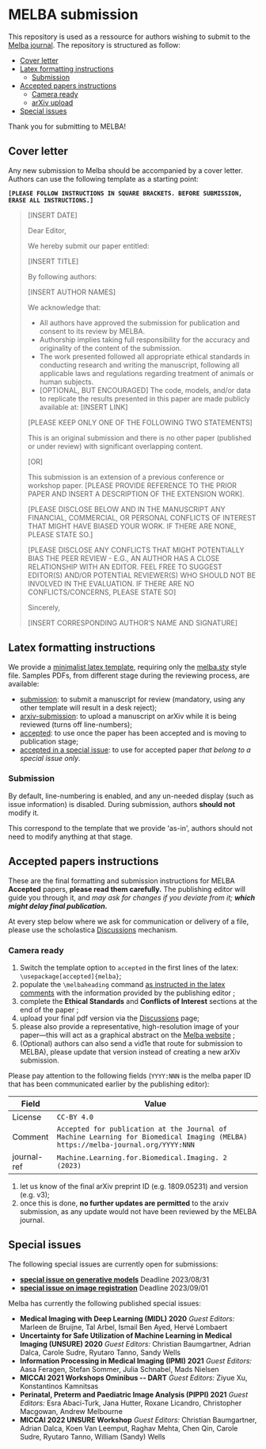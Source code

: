 # MELBA submission

This repository is used as a ressource for authors wishing to submit to the [Melba journal](https://www.melba-journal.org). The repository is structured as follow:
* [Cover letter](#cover-letter)
* [Latex formatting instructions](#latex-formatting-instructions)
    * [Submission](#submission)
* [Accepted papers instructions](#accepted-papers-instructions)
    * [Camera ready](#camera-ready)
    * [arXiv upload](#arxiv-upload)
* [Special issues](#special-issues)

Thank you for submitting to MELBA!

## Cover letter
Any new submission to Melba should be accompanied by a cover letter. Authors can use the following template as a starting point:

**`[PLEASE FOLLOW INSTRUCTIONS IN SQUARE BRACKETS. BEFORE SUBMISSION, ERASE ALL INSTRUCTIONS.]`**

>
> [INSERT DATE]
>
> Dear Editor,
>
> We hereby submit our paper entitled:
>
> [INSERT TITLE]
>
> By following authors:
>
> [INSERT AUTHOR NAMES]
>
> We acknowledge that:
> - All authors have approved the submission for publication and consent to its review by MELBA.
> - Authorship implies taking full responsibility for the accuracy and originality of the content of the submission.
> - The work presented followed all appropriate ethical standards in conducting research and writing the manuscript, following all applicable laws and regulations regarding treatment of animals or human subjects.
> - [OPTIONAL, BUT ENCOURAGED] The code, models, and/or data to replicate the results presented in this paper are made publicly available at: [INSERT LINK]
>
> [PLEASE KEEP ONLY ONE OF THE FOLLOWING TWO STATEMENTS]
>
> This is an original submission and there is no other paper (published or under review) with significant overlapping content.
>
> [OR]
>
> This submission is an extension of a previous conference or workshop paper. [PLEASE PROVIDE REFERENCE TO THE PRIOR PAPER AND INSERT A DESCRIPTION OF THE EXTENSION WORK].
>
> [PLEASE DISCLOSE BELOW AND IN THE MANUSCRIPT ANY FINANCIAL, COMMERCIAL, OR PERSONAL CONFLICTS OF INTEREST THAT MIGHT HAVE BIASED YOUR WORK. IF THERE ARE NONE, PLEASE STATE SO.]
>
> [PLEASE DISCLOSE ANY CONFLICTS THAT MIGHT POTENTIALLY BIAS THE PEER REVIEW - E.G., AN AUTHOR HAS A CLOSE RELATIONSHIP WITH AN EDITOR. FEEL FREE TO SUGGEST EDITOR(S) AND/OR POTENTIAL REVIEWER(S) WHO SHOULD NOT BE INVOLVED IN THE EVALUATION. IF THERE ARE NO CONFLICTS/CONCERNS, PLEASE STATE SO]
>
>
> Sincerely,
>
> [INSERT CORRESPONDING AUTHOR’S NAME AND SIGNATURE]


## Latex formatting instructions
We provide a [minimalist latex template](latex/melba-sample.tex), requiring only the [melba.sty](latex/melba.sty) style file. Samples PDFs, from different stage during the reviewing process, are available:
* [submission](latex/melba-sample-in-submission.pdf): to submit a manuscript for review (mandatory, using any other template will result in a desk reject);
* [arxiv-submission](latex/melba-sample-arxiv-submission.pdf): to upload a manuscript on arXiv while it is being reviewed (turns off line-numbers);
* [accepted](latex/melba-sample-accepted.pdf): to use once the paper has been accepted and is moving to publication stage;
* [accepted in a special issue](latex/melba-sample-accepted-special-issue.pdf): to use for accepted paper *that belong to a special issue only*.

### Submission
By default, line-numbering is enabled, and any un-needed display (such as issue information) is disabled. During submission, authors **should not** modify it.

This correspond to the template that we provide 'as-in', authors should not need to modify anything at that stage.


## Accepted papers instructions
These are the final formatting and submission instructions for MELBA **Accepted** papers, **please read them carefully.**
The publishing editor will guide you through it, and _may ask for changes if you deviate from it; **which might delay final publication.**_

At every step below where we ask for communication or delivery of a file, please use the scholastica [Discussions](https://help.scholasticahq.com/article/117-how-do-discussions-work) mechanism.

### Camera ready

1. Switch the template option to `accepted` in the first lines of the latex: `\usepackage[accepted]{melba}`;
1. populate the `\melbaheading` command [as instructed in the latex comments](https://github.com/melba-journal/submission/blob/master/latex/melba-sample.tex#L29) with the information provided by the publishing editor ;
1. complete the **Ethical Standards** and **Conflicts of Interest** sections at the end of the paper ;
1. upload your final pdf version via the [Discussions](https://help.scholasticahq.com/article/117-how-do-discussions-work) page;
1. please also provide a representative, high-resolution image of your paper—this will act as a graphical abstract on the [Melba website](https://www.melba-journal.1org) ;
1. (Optional) authors can also send a vid1e that route for submission to MELBA), please update that version instead of creating a new arXiv submission.

Please pay attention to the following fields (`YYYY:NNN` is the melba paper ID that has been communicated earlier by the publishing editor):

| Field | Value  |
|-------|--------|
| License | `CC-BY 4.0` |
| Comment | `Accepted for publication at the Journal of Machine Learning for Biomedical Imaging (MELBA)  https://melba-journal.org/YYYY:NNN` |
| journal-ref | `Machine.Learning.for.Biomedical.Imaging. 2 (2023)` |



<!-- 1. the license should be `CC-BY 4.0`;
1. the arXiv Comments field **must** say "*Accepted for publication at the Journal of Machine Learning for Biomedical Imaging (MELBA)  https://www.melba-journal.org/papers/YYYY:NNN.html*". `YYYY:NNN` is the melba paper ID that has been communicated earlier by the publishing editor;
1. moreover, the `journal-ref` field should contain `Machine.Learning.for.Biomedical.Imaging. 1 (2022)`; -->
1. let us know of the final arXiv preprint ID (e.g. 1809.05231) and version (e.g. v3);
1. once this is done, **no further updates are permitted** to the arxiv submission, as any update would not have been reviewed by the MELBA journal.

## Special issues
The following special issues are currently open for submissions:
* **[special issue on generative models](https://melba-journal.org/blog/010-special-issue-generative-models.html)** Deadline 2023/08/31
* **[special issue on image registration](https://melba-journal.org/blog/012-special-issue-image-registration.html)** Deadline 2023/09/01


Melba has currently the following published special issues:
* **Medical Imaging with Deep Learning (MIDL) 2020**
*Guest Editors:* Marleen de Bruijne, Tal Arbel, Ismail Ben Ayed, Hervé Lombaert
* **Uncertainty for Safe Utilization of Machine Learning in Medical Imaging (UNSURE) 2020**
*Guest Editors:* Christian Baumgartner, Adrian Dalca, Carole Sudre, Ryutaro Tanno, Sandy Wells
* **Information Processing in Medical Imaging (IPMI) 2021**
*Guest Editors:* Aasa Feragen, Stefan Sommer, Julia Schnabel, Mads Nielsen
* **MICCAI 2021 Workshops Ominibus -- DART**
*Guest Editors:* Ziyue Xu, Konstantinos Kamnitsas
* **Perinatal, Preterm and Paediatric Image Analysis (PIPPI) 2021**
*Guest Editors:* Esra Abaci-Turk, Jana Hutter, Roxane Licandro, Christopher Macgowan, Andrew Melbourne
* **MICCAI 2022 UNSURE Workshop**
*Guest Editors:* Christian Baumgartner, Adrian Dalca, Koen Van Leemput, Raghav Mehta, Chen Qin, Carole Sudre, Ryutaro Tanno, William (Sandy) Wells